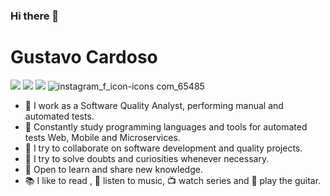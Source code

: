 ### Hi there 👋

# **Gustavo Cardoso** 

[![](https://user-images.githubusercontent.com/52720347/120122503-903f3180-c17f-11eb-9f0c-e1bf12d15fde.png)](https://br.linkedin.com/in/gusstavocardoso)
[![](https://user-images.githubusercontent.com/52720347/120122517-a816b580-c17f-11eb-865a-1a019a5543ae.png)](https://mail.google.com/gusstavocardoso@gmail.com)
[![](https://user-images.githubusercontent.com/52720347/120122563-eb712400-c17f-11eb-9ede-57dcdc12c946.png)](https://www.youtube.com/gusstavocardoso)
![instagram_f_icon-icons com_65485](https://user-images.githubusercontent.com/52720347/120122541-d1374600-c17f-11eb-8dd2-8f2d2b4b0198.png)


- 🔭 I work as a Software Quality Analyst, performing manual and automated tests.
- 🌱 Constantly study programming languages and tools for automated tests Web, Mobile and Microservices.
- 👯 I try to collaborate on software development and quality projects.
- 🤔 I try to solve doubts and curiosities whenever necessary.
- 💬 Open to learn and share new knowledge.
- 📚 I like to read , 🤘 listen to music, 📺 watch series and 🎸 play the guitar.



<!--
![javascript_icon_130900 (1)](https://user-images.githubusercontent.com/52720347/120117509-f027df00-c163-11eb-9f22-5e2a2ee19b49.png)
![ruby_plain_logo_icon_146361](https://user-images.githubusercontent.com/52720347/120117554-1baac980-c164-11eb-98a7-7e6861f65863.png)
![coffeecuplogoJava_5406](https://user-images.githubusercontent.com/52720347/120117599-56146680-c164-11eb-8677-c409c9034ffb.png)
![csharp_original_logo_icon_146578](https://user-images.githubusercontent.com/52720347/120117738-06826a80-c165-11eb-83f6-f6e168ec32df.png)
![file_type_cypress_icon_130654](https://user-images.githubusercontent.com/52720347/120117626-77755280-c164-11eb-9c5c-4b14dc56bbe3.png)
![cucumber_plain_logo_icon_146571](https://user-images.githubusercontent.com/52720347/120117685-b99e9400-c164-11eb-9c09-ed19167454fc.png)
![git_original_wordmark_logo_icon_146510](https://user-images.githubusercontent.com/52720347/120117767-287bed00-c165-11eb-9351-21413dba0ac1.png)
![postgresql_plain_logo_icon_146389](https://user-images.githubusercontent.com/52720347/120117837-9aeccd00-c165-11eb-8a90-6c438d5a0bd7.png)
![mysql_plain_logo_icon_146414](https://user-images.githubusercontent.com/52720347/120117855-afc96080-c165-11eb-8295-f4200a9e52e4.png)
![file_type_vscode_icon_130084](https://user-images.githubusercontent.com/52720347/120118019-b906fd00-c166-11eb-9325-d5cb838ba254.png)


![gmail_new_logo_icon_159149](https://user-images.githubusercontent.com/52720347/120122517-a816b580-c17f-11eb-865a-1a019a5543ae.png)


-->




